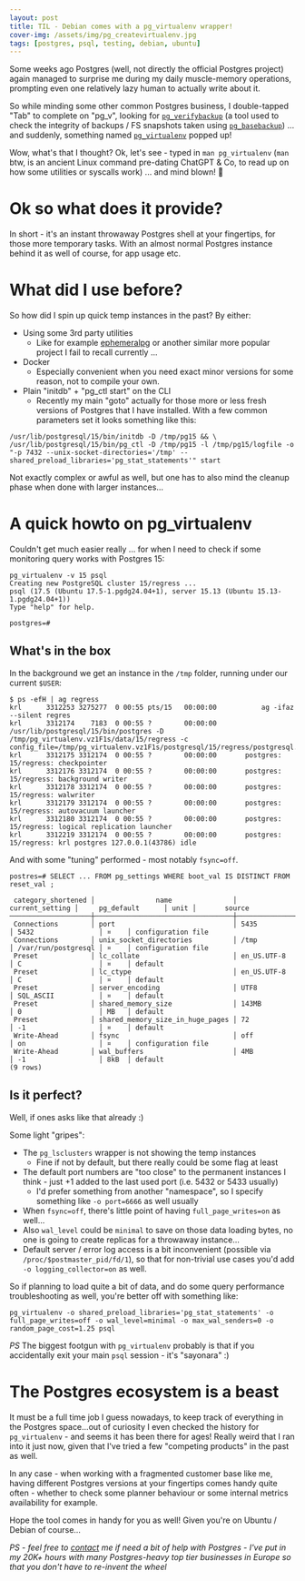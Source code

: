 ```yaml
---
layout: post
title: TIL - Debian comes with a pg_virtualenv wrapper!
cover-img: /assets/img/pg_createvirtualenv.jpg
tags: [postgres, psql, testing, debian, ubuntu]
---
```


Some weeks ago Postgres (well, not directly the official Postgres project) again managed to surprise me during my daily
muscle-memory operations, prompting even one relatively lazy human to actually write about it.

So while minding some other common Postgres business, I double-tapped "Tab" to complete on "pg_v", looking for [`pg_verifybackup`](https://www.postgresql.org/docs/current/app-pgverifybackup.html)
(a tool used to check the integrity of backups / FS snapshots taken using [`pg_basebackup`](https://www.postgresql.org/docs/current/app-pgbasebackup.html)) ...
and suddenly, something named [`pg_virtualenv`](https://manpages.ubuntu.com/manpages/focal/man1/pg_virtualenv.1.html) popped up!

Wow, what's that I thought? Ok, let's see - typed in `man pg_virtualenv` (`man` btw, is an ancient Linux command pre-dating
ChatGPT & Co, to read up on how some utilities or syscalls work) ... and mind blown! 🤯

# Ok so what does it provide? 

In short - it's an instant throwaway Postgres shell at your fingertips, for those more temporary tasks. With an almost
normal Postgres instance behind it as well of course, for app usage etc.

# What did I use before?

So how did I spin up quick temp instances in the past? By either:

* Using some 3rd party utilities
  - Like for example [ephemeralpg](https://github.com/eradman/ephemeralpg) or another similar more
    popular project I fail to recall currently ...
* Docker
  - Especially convenient when you need exact minor versions for some reason, not to compile your own.
* Plain "initdb" + "pg_ctl start" on the CLI
  - Recently my main "goto" actually for those more or less fresh versions of Postgres that I have installed. With a few
    common parameters set it looks something like this:

```commandline
/usr/lib/postgresql/15/bin/initdb -D /tmp/pg15 && \
/usr/lib/postgresql/15/bin/pg_ctl -D /tmp/pg15 -l /tmp/pg15/logfile -o "-p 7432 --unix-socket-directories='/tmp' --shared_preload_libraries='pg_stat_statements'" start
```
Not exactly complex or awful as well, but one has to also mind the cleanup phase when done with larger instances... 

# A quick howto on pg_virtualenv

Couldn't get much easier really ... for when I need to check if some monitoring query works with Postgres 15: 

```
pg_virtualenv -v 15 psql
Creating new PostgreSQL cluster 15/regress ...
psql (17.5 (Ubuntu 17.5-1.pgdg24.04+1), server 15.13 (Ubuntu 15.13-1.pgdg24.04+1))
Type "help" for help.

postgres=#
```

## What's in the box

In the background we get an instance in the `/tmp` folder, running under our current `$USER`:

```
$ ps -efH | ag regress
krl      3312253 3275277  0 00:55 pts/15   00:00:00           ag -ifaz --silent regres
krl      3312174    7183  0 00:55 ?        00:00:00     /usr/lib/postgresql/15/bin/postgres -D /tmp/pg_virtualenv.vz1F1s/data/15/regress -c config_file=/tmp/pg_virtualenv.vz1F1s/postgresql/15/regress/postgresql.conf
krl      3312175 3312174  0 00:55 ?        00:00:00       postgres: 15/regress: checkpointer 
krl      3312176 3312174  0 00:55 ?        00:00:00       postgres: 15/regress: background writer 
krl      3312178 3312174  0 00:55 ?        00:00:00       postgres: 15/regress: walwriter 
krl      3312179 3312174  0 00:55 ?        00:00:00       postgres: 15/regress: autovacuum launcher 
krl      3312180 3312174  0 00:55 ?        00:00:00       postgres: 15/regress: logical replication launcher 
krl      3312219 3312174  0 00:55 ?        00:00:00       postgres: 15/regress: krl postgres 127.0.0.1(43786) idle
```

And with some "tuning" performed - most notably `fsync=off`.

```
postres=# SELECT ... FROM pg_settings WHERE boot_val IS DISTINCT FROM reset_val ;

 category_shortened │               name               │ current_setting │     pg_default      │ unit │       source       
────────────────────┼──────────────────────────────────┼─────────────────┼─────────────────────┼──────┼────────────────────
 Connections        │ port                             │ 5435            │ 5432                │ ¤    │ configuration file
 Connections        │ unix_socket_directories          │ /tmp            │ /var/run/postgresql │ ¤    │ configuration file
 Preset             │ lc_collate                       │ en_US.UTF-8     │ C                   │ ¤    │ default
 Preset             │ lc_ctype                         │ en_US.UTF-8     │ C                   │ ¤    │ default
 Preset             │ server_encoding                  │ UTF8            │ SQL_ASCII           │ ¤    │ default
 Preset             │ shared_memory_size               │ 143MB           │ 0                   │ MB   │ default
 Preset             │ shared_memory_size_in_huge_pages │ 72              │ -1                  │ ¤    │ default
 Write-Ahead        │ fsync                            │ off             │ on                  │ ¤    │ configuration file
 Write-Ahead        │ wal_buffers                      │ 4MB             │ -1                  │ 8kB  │ default
(9 rows)

```

## Is it perfect?

Well, if ones asks like that already :)

Some light "gripes":

* The `pg_lsclusters` wrapper is not showing the temp instances
  - Fine if not by default, but there really could be some flag at least 
* The default port numbers are "too close" to the permanent instances I think - just +1 added to the last used port (i.e. 5432 or 5433 usually)
  - I'd prefer something from another "namespace", so I specify something like `-o port=6666` as well usually
* When `fsync=off`, there's little point of having `full_page_writes=on` as well...
* Also `wal_level` could be `minimal` to save on those data loading bytes, no one is going to create replicas for a throwaway instance...
* Default server / error log access is a bit inconvenient (possible via `/proc/$postmaster_pid/fd/1`), so that for
  non-trivial use cases you'd add `-o logging_collector=on` as well.

So if planning to load quite a bit of data, and do some query performance troubleshooting as well, you're better off with something like:
```
pg_virtualenv -o shared_preload_libraries='pg_stat_statements' -o full_page_writes=off -o wal_level=minimal -o max_wal_senders=0 -o random_page_cost=1.25 psql
```

*PS* The biggest footgun with `pg_virtualenv` probably is that if you accidentally exit your main `psql` session - it's "sayonara" :)

# The Postgres ecosystem is a beast

It must be a full time job I guess nowadays, to keep track of everything in the Postgres space...out of curiosity I even checked
the history for `pg_virtualenv` - and seems it has been there for ages! Really weird that I ran into it just now, given
that I've tried a few "competing products" in the past as well.

In any case - when working with a fragmented customer base like me, having different Postgres versions at your fingertips
comes handy quite often - whether to check some planner behaviour or some internal metrics availability for example.

Hope the tool comes in handy for you as well! Given you're on Ubuntu / Debian of course...

*PS - feel free to [contact](https://kmoppel.github.io/aboutme/) me if need a bit of help with Postgres - I've put in my
20K+ hours with many Postgres-heavy top tier businesses in Europe so that you don't have to re-invent the wheel*
